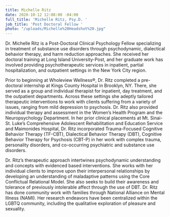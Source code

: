 ```yaml
---
title: Michelle Ritz
date: 2020-10-12 12:08:00 -04:00
full_title: 'Michelle Ritz, Psy.D. '
job_title: 'Post Doctoral Fellow '
photo: "/uploads/Michelle%20Headshot%20.jpg"
---
```


Dr. Michelle Ritz is a Post-Doctoral Clinical Psychology Fellow specializing in treatment of substance use disorders through psychodynamic, dialectical behavior therapy, and harm reduction approaches. She received her doctoral training at Long Island University-Post, and her graduate work has involved providing psychotherapeutic services in inpatient, partial hospitalization, and outpatient settings in the New York City region. 

Prior to beginning at Wholeview Wellness®, Dr. Ritz completed a pre-doctoral internship at Kings County Hospital in Brooklyn, NY. There, she served as a group and individual therapist for inpatient, day treatment, and the outpatient departments. Across these settings she adeptly tailored therapeutic interventions to work with clients suffering from a variety of issues, ranging from mild depression to psychosis. Dr. Ritz also provided individual therapy and assessment in the Women’s Health Program and the Neuropsychology Department. In her prior clinical placements at Mt. Sinai-St. Luke’s Comprehensive Adolescent Rehabilitation and Education Service and Maimonides Hospital, Dr. Ritz incorporated Trauma-Focused Cognitive Behavior Therapy (TF-CBT), Dialectical Behavior Therapy (DBT), Cognitive Behavior Therapy for Psychosis (CBT-P) in her work with complex trauma, personality disorders, and co-occurring psychiatric and substance use disorders. 

Dr. Ritz’s therapeutic approach intertwines psychodynamic understanding and concepts with evidenced based interventions. She works with her individual clients to improve upon their interpersonal relationships by developing an understanding of maladaptive patterns using the Core Conflictual Relational Model. She also seeks to build their awareness and tolerance of previously intolerable affect through the use of DBT. Dr. Ritz has done community work with families through National Alliance on Mental Illness (NAMI). Her research endeavors have been centralized within the LGBTQ community, including the qualitative exploration of pleasure and sexuality.
